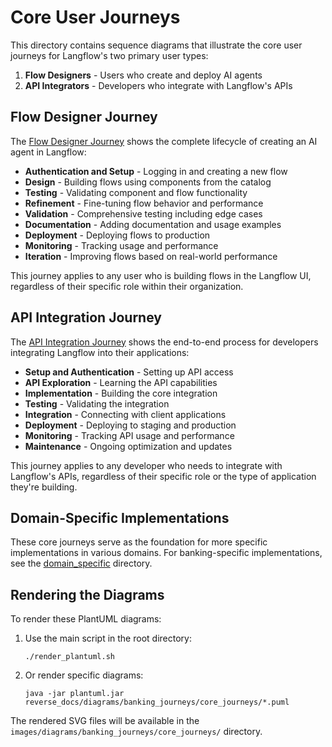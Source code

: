 # Core User Journeys

This directory contains sequence diagrams that illustrate the core user journeys for Langflow's two primary user types:

1. **Flow Designers** - Users who create and deploy AI agents
2. **API Integrators** - Developers who integrate with Langflow's APIs

## Flow Designer Journey

The [Flow Designer Journey](flow_designer_journey.puml) shows the complete lifecycle of creating an AI agent in Langflow:

- **Authentication and Setup** - Logging in and creating a new flow
- **Design** - Building flows using components from the catalog
- **Testing** - Validating component and flow functionality
- **Refinement** - Fine-tuning flow behavior and performance
- **Validation** - Comprehensive testing including edge cases
- **Documentation** - Adding documentation and usage examples
- **Deployment** - Deploying flows to production
- **Monitoring** - Tracking usage and performance
- **Iteration** - Improving flows based on real-world performance

This journey applies to any user who is building flows in the Langflow UI, regardless of their specific role within their organization.

## API Integration Journey

The [API Integration Journey](api_integration_journey.puml) shows the end-to-end process for developers integrating Langflow into their applications:

- **Setup and Authentication** - Setting up API access
- **API Exploration** - Learning the API capabilities
- **Implementation** - Building the core integration
- **Testing** - Validating the integration
- **Integration** - Connecting with client applications
- **Deployment** - Deploying to staging and production
- **Monitoring** - Tracking API usage and performance
- **Maintenance** - Ongoing optimization and updates

This journey applies to any developer who needs to integrate with Langflow's APIs, regardless of their specific role or the type of application they're building.

## Domain-Specific Implementations

These core journeys serve as the foundation for more specific implementations in various domains. For banking-specific implementations, see the [domain_specific](../domain_specific) directory.

## Rendering the Diagrams

To render these PlantUML diagrams:

1. Use the main script in the root directory:
   ```
   ./render_plantuml.sh
   ```

2. Or render specific diagrams:
   ```
   java -jar plantuml.jar reverse_docs/diagrams/banking_journeys/core_journeys/*.puml
   ```

The rendered SVG files will be available in the `images/diagrams/banking_journeys/core_journeys/` directory. 